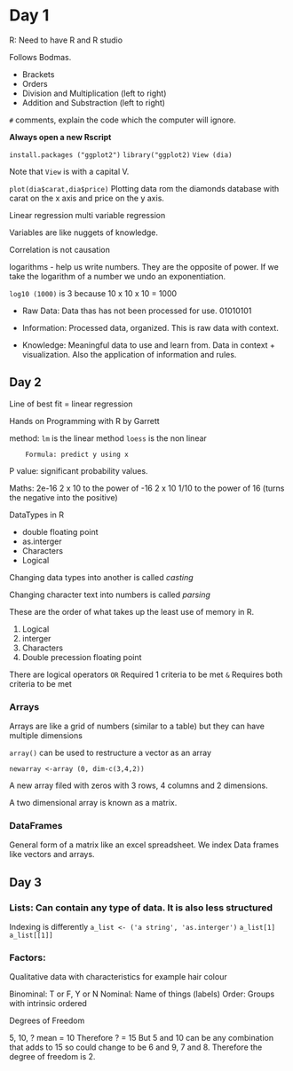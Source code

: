 # Day 1
R: Need to have R and R studio

Follows Bodmas.
* Brackets
* Orders
* Division and Multiplication (left to right)
* Addition and Substraction
(left to right)

`#` comments, explain the code which the computer will ignore.

**Always open a new Rscript**

`install.packages ("ggplot2")`
`library("ggplot2)`
`View (dia)`

Note that `View` is with a capital V.

`plot(dia$carat,dia$price)`
Plotting data rom the diamonds database with carat on the x axis and price on the y axis.

Linear regression
multi variable regression

Variables are like nuggets of knowledge.

Correlation is not causation

logarithms - help us write numbers. They are the opposite of power. If we take the logarithm of a number we undo an exponentiation.


`log10 (1000)` is 3 because 10 x 10 x 10 = 1000

* Raw Data: Data thas has not been processed for use.
01010101

* Information:
Processed data, organized. This is raw data with context.

* Knowledge:
Meaningful data to use and learn from. Data in context + visualization. Also the application of information and rules.

## Day 2

Line of best fit = linear regression

Hands on Programming with R by Garrett

method: `lm` is the linear method
        `loess` is the non linear

        Formula: predict y using x

  P value: significant probability values.

  Maths: 2e-16
  2 x 10 to the power of -16
  2 x 10 1/10 to the power of 16 (turns the negative into the positive)

DataTypes in R

* double floating point
* as.interger
* Characters
* Logical

Changing data types into another is called *casting*

Changing character text into numbers is called *parsing*

These are the order of what takes up the least use of memory in R.

1. Logical
2. interger
3. Characters
4. Double precession floating point

There are logical operators
`OR` Required 1 criteria to be met
`&` Requires both criteria to be met

### Arrays
Arrays are like a grid of numbers (similar to a table) but they can have multiple dimensions

`array()` can be used to restructure a vector as an array

`newarray <-array (0, dim-c(3,4,2))`

A new array filed with zeros with 3 rows, 4 columns and 2 dimensions.

A two dimensional array is known as a matrix.

### DataFrames

General form of a matrix like an excel spreadsheet.
We index Data frames like vectors and
arrays.

## Day 3

### Lists: Can contain any type of data. It is also less structured

Indexing is differently
`a_list <- ('a string', 'as.interger')`
`a_list[1]`
`a_list[[1]]`

### Factors:

Qualitative data with characteristics for example hair colour

Binominal: T or F, Y or N
Nominal: Name of things (labels)
Order: Groups with intrinsic ordered

Degrees of Freedom

5, 10, ?
mean = 10
Therefore ? = 15
But 5 and 10 can be any combination that adds to 15 so could change to be 6 and 9, 7 and 8. Therefore the degree of freedom is 2.
